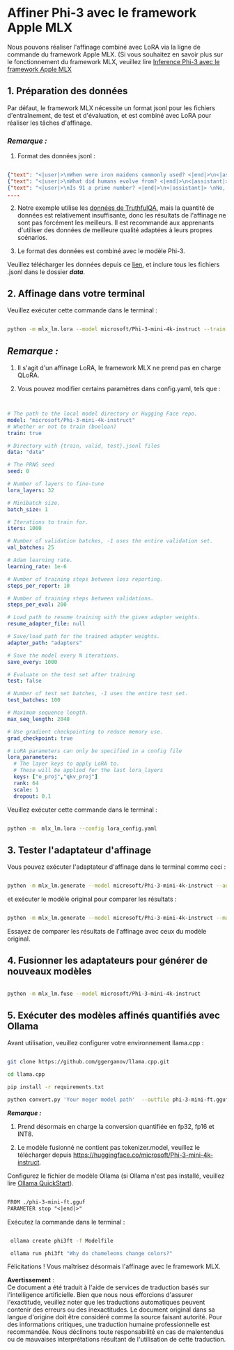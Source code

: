 # **Affiner Phi-3 avec le framework Apple MLX**

Nous pouvons réaliser l'affinage combiné avec LoRA via la ligne de commande du framework Apple MLX. (Si vous souhaitez en savoir plus sur le fonctionnement du framework MLX, veuillez lire [Inference Phi-3 avec le framework Apple MLX](../03.FineTuning/03.Inference/MLX_Inference.md)

## **1. Préparation des données**

Par défaut, le framework MLX nécessite un format jsonl pour les fichiers d'entraînement, de test et d'évaluation, et est combiné avec LoRA pour réaliser les tâches d'affinage.

### ***Remarque :***

1. Format des données jsonl :

```json

{"text": "<|user|>\nWhen were iron maidens commonly used? <|end|>\n<|assistant|> \nIron maidens were never commonly used <|end|>"}
{"text": "<|user|>\nWhat did humans evolve from? <|end|>\n<|assistant|> \nHumans and apes evolved from a common ancestor <|end|>"}
{"text": "<|user|>\nIs 91 a prime number? <|end|>\n<|assistant|> \nNo, 91 is not a prime number <|end|>"}
....

```

2. Notre exemple utilise les [données de TruthfulQA](https://github.com/sylinrl/TruthfulQA/blob/main/TruthfulQA.csv), mais la quantité de données est relativement insuffisante, donc les résultats de l'affinage ne sont pas forcément les meilleurs. Il est recommandé aux apprenants d'utiliser des données de meilleure qualité adaptées à leurs propres scénarios.

3. Le format des données est combiné avec le modèle Phi-3.

Veuillez télécharger les données depuis ce [lien](../../../../code/04.Finetuning/mlx), et inclure tous les fichiers .jsonl dans le dossier ***data***.

## **2. Affinage dans votre terminal**

Veuillez exécuter cette commande dans le terminal :

```bash

python -m mlx_lm.lora --model microsoft/Phi-3-mini-4k-instruct --train --data ./data --iters 1000 

```

## ***Remarque :***

1. Il s'agit d'un affinage LoRA, le framework MLX ne prend pas en charge QLoRA.

2. Vous pouvez modifier certains paramètres dans config.yaml, tels que :

```yaml


# The path to the local model directory or Hugging Face repo.
model: "microsoft/Phi-3-mini-4k-instruct"
# Whether or not to train (boolean)
train: true

# Directory with {train, valid, test}.jsonl files
data: "data"

# The PRNG seed
seed: 0

# Number of layers to fine-tune
lora_layers: 32

# Minibatch size.
batch_size: 1

# Iterations to train for.
iters: 1000

# Number of validation batches, -1 uses the entire validation set.
val_batches: 25

# Adam learning rate.
learning_rate: 1e-6

# Number of training steps between loss reporting.
steps_per_report: 10

# Number of training steps between validations.
steps_per_eval: 200

# Load path to resume training with the given adapter weights.
resume_adapter_file: null

# Save/load path for the trained adapter weights.
adapter_path: "adapters"

# Save the model every N iterations.
save_every: 1000

# Evaluate on the test set after training
test: false

# Number of test set batches, -1 uses the entire test set.
test_batches: 100

# Maximum sequence length.
max_seq_length: 2048

# Use gradient checkpointing to reduce memory use.
grad_checkpoint: true

# LoRA parameters can only be specified in a config file
lora_parameters:
  # The layer keys to apply LoRA to.
  # These will be applied for the last lora_layers
  keys: ["o_proj","qkv_proj"]
  rank: 64
  scale: 1
  dropout: 0.1


```

Veuillez exécuter cette commande dans le terminal :

```bash

python -m  mlx_lm.lora --config lora_config.yaml

```

## **3. Tester l'adaptateur d'affinage**

Vous pouvez exécuter l'adaptateur d'affinage dans le terminal comme ceci :

```bash

python -m mlx_lm.generate --model microsoft/Phi-3-mini-4k-instruct --adapter-path ./adapters --max-token 2048 --prompt "Why do chameleons change colors? " --eos-token "<|end|>"    

```

et exécuter le modèle original pour comparer les résultats :

```bash

python -m mlx_lm.generate --model microsoft/Phi-3-mini-4k-instruct --max-token 2048 --prompt "Why do chameleons change colors? " --eos-token "<|end|>"    

```

Essayez de comparer les résultats de l'affinage avec ceux du modèle original.

## **4. Fusionner les adaptateurs pour générer de nouveaux modèles**

```bash

python -m mlx_lm.fuse --model microsoft/Phi-3-mini-4k-instruct

```

## **5. Exécuter des modèles affinés quantifiés avec Ollama**

Avant utilisation, veuillez configurer votre environnement llama.cpp :

```bash

git clone https://github.com/ggerganov/llama.cpp.git

cd llama.cpp

pip install -r requirements.txt

python convert.py 'Your meger model path'  --outfile phi-3-mini-ft.gguf --outtype f16 

```

***Remarque :*** 

1. Prend désormais en charge la conversion quantifiée en fp32, fp16 et INT8.

2. Le modèle fusionné ne contient pas tokenizer.model, veuillez le télécharger depuis https://huggingface.co/microsoft/Phi-3-mini-4k-instruct.

Configurez le fichier de modèle Ollama (si Ollama n'est pas installé, veuillez lire [Ollama QuickStart](https://ollama.com/)).

```txt

FROM ./phi-3-mini-ft.gguf
PARAMETER stop "<|end|>"

```

Exécutez la commande dans le terminal :

```bash

 ollama create phi3ft -f Modelfile 

 ollama run phi3ft "Why do chameleons change colors?" 

```

Félicitations ! Vous maîtrisez désormais l'affinage avec le framework MLX.

**Avertissement** :  
Ce document a été traduit à l'aide de services de traduction basés sur l'intelligence artificielle. Bien que nous nous efforcions d'assurer l'exactitude, veuillez noter que les traductions automatiques peuvent contenir des erreurs ou des inexactitudes. Le document original dans sa langue d'origine doit être considéré comme la source faisant autorité. Pour des informations critiques, une traduction humaine professionnelle est recommandée. Nous déclinons toute responsabilité en cas de malentendus ou de mauvaises interprétations résultant de l'utilisation de cette traduction.